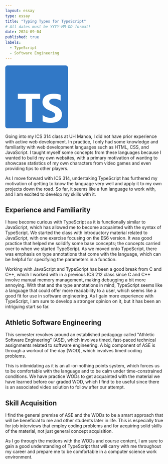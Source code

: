 ```yaml
---
layout: essay
type: essay
title: "Typing Types for TypeScript"
# All dates must be YYYY-MM-DD format!
date: 2024-09-04
published: true
labels:
  - TypeScript
  - Software Engineering
---
```


<img width="200px" class="rounded float-start pe-4" src="../img/typescript/Typescript.svg">

Going into my ICS 314 class at UH Manoa, I did not have prior experience with active web development. In practice, I only had some knowledge and familiarity with web development languages such as HTML, CSS, and JavaScript. I taught myself some concepts from these languages because I wanted to build my own websites, with a primary motivation of wanting to showcase statistics of my own characters from video games and even providing tips to other players. 

As I move forward with ICS 314, undertaking TypeScript has furthered my motivation of getting to know the language very well and apply it to my own projects down the road. So far, it seems like a fun language to work with, and I am excited to develop my skills with it.

## Experience and Familiarity

I have become curious with TypeScript as it is functionally similar to JavaScript, which has allowed me to become acquainted with the syntax of TypeScript. We started the class with introductory material related to JavaScript, with one exercise focusing on the ES6 version. It was good practice that helped me solidify some base concepts; the concepts carried over to when we started TypeScript. As we moved onto TypeScript, there was emphasis on type annotations that come with the language, which can be helpful for specifying the parameters in a function.

Working with JavaScript and TypeScript has been a good break from C and C++, which I worked with in a previous ICS 212 class since C and C++ involve manual memory management, making debugging a bit more annoying. With that and the type annotations in mind, TypeScript seems like a language that could offer more readability to a user, which seems like a good fit for use in software engineering. As I gain more experience with TypeScript, I am sure to develop a stronger opinion on it, but it has been an intriguing start so far.

## Athletic Software Engineering

This semester revolves around an established pedagogy called "Athletic Software Engineering" (ASE), which involves timed, fast-paced technical assignments related to software engineering. A big component of ASE is through a workout of the day (WOD), which involves timed coding problems.

This is intimidating as it is an all-or-nothing points system, which forces us to be comfortable with the language and to be calm under time-constrained conditions. We have practice WODs to get acquainted with the material we have learned before our graded WOD, which I find to be useful since there is an associated video solution to follow after our attempt.

## Skill Acquisition 

I find the general premise of ASE and the WODs to be a smart approach that will be beneficial to me and other students later in life. This is especially true for job interviews that employ coding problems and for acquiring solid skills of the material, not just general concept acquisition.

As I go through the motions with the WODs and course content, I am sure to gain a good understanding of TypeScript that will carry with me throughout my career and prepare me to be comfortable in a computer science work environment.
